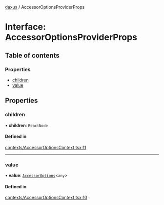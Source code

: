 [daxus](../README.md) / AccessorOptionsProviderProps

# Interface: AccessorOptionsProviderProps

## Table of contents

### Properties

- [children](AccessorOptionsProviderProps.md#children)
- [value](AccessorOptionsProviderProps.md#value)

## Properties

### children

• **children**: `ReactNode`

#### Defined in

[contexts/AccessorOptionsContext.tsx:11](https://github.com/jason89521/react-fetch/blob/6d3292c/src/lib/contexts/AccessorOptionsContext.tsx#L11)

___

### value

• **value**: [`AccessorOptions`](AccessorOptions.md)<`any`\>

#### Defined in

[contexts/AccessorOptionsContext.tsx:10](https://github.com/jason89521/react-fetch/blob/6d3292c/src/lib/contexts/AccessorOptionsContext.tsx#L10)
